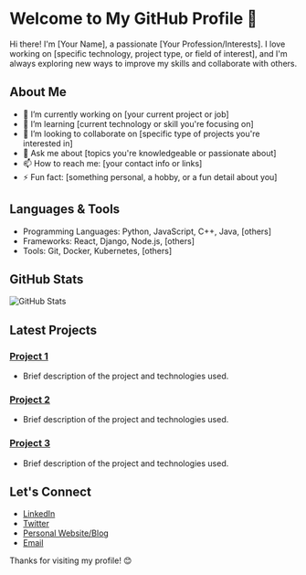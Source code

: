 # Welcome to My GitHub Profile 👋

Hi there! I'm [Your Name], a passionate [Your Profession/Interests]. I love working on [specific technology, project type, or field of interest], and I'm always exploring new ways to improve my skills and collaborate with others.

## About Me

- 🔭 I’m currently working on [your current project or job]
- 🌱 I’m learning [current technology or skill you're focusing on]
- 👯 I’m looking to collaborate on [specific type of projects you're interested in]
- 💬 Ask me about [topics you're knowledgeable or passionate about]
- 📫 How to reach me: [your contact info or links]
- ⚡ Fun fact: [something personal, a hobby, or a fun detail about you]

## Languages & Tools

- Programming Languages: Python, JavaScript, C++, Java, [others]
- Frameworks: React, Django, Node.js, [others]
- Tools: Git, Docker, Kubernetes, [others]

## GitHub Stats

![GitHub Stats](https://github-readme-stats.vercel.app/api?username=your-username&show_icons=true&count_private=true&hide=prs&theme=dark)

## Latest Projects

### [Project 1](link-to-project)
- Brief description of the project and technologies used.

### [Project 2](link-to-project)
- Brief description of the project and technologies used.

### [Project 3](link-to-project)
- Brief description of the project and technologies used.

## Let's Connect

- [LinkedIn](https://www.linkedin.com/in/your-linkedin-profile)
- [Twitter](https://twitter.com/your-twitter-profile)
- [Personal Website/Blog](https://yourwebsite.com)
- [Email](mailto:youremail@example.com)

Thanks for visiting my profile! 😊
